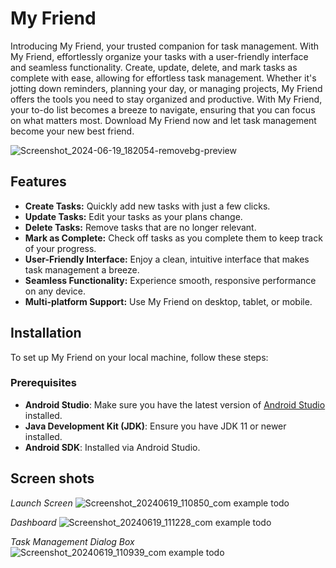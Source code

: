 # My Friend 
Introducing My Friend, your trusted companion for task management. With My Friend, effortlessly organize your tasks with a user-friendly interface and seamless functionality. Create, update, delete, and mark tasks as complete with ease, allowing for effortless task management. Whether it's jotting down reminders, planning your day, or managing projects, My Friend offers the tools you need to stay organized and productive. With My Friend, your to-do list becomes a breeze to navigate, ensuring that you can focus on what matters most. Download My Friend now and let task management become your new best friend.

![Screenshot_2024-06-19_182054-removebg-preview](https://github.com/bhashanasirimanna/My-Friend-Todo-app/assets/146844863/12e6c93d-2f70-4ba2-a4d2-20edb2c3adfa)

## Features
- **Create Tasks:** Quickly add new tasks with just a few clicks.
- **Update Tasks:** Edit your tasks as your plans change.
- **Delete Tasks:** Remove tasks that are no longer relevant.
- **Mark as Complete:** Check off tasks as you complete them to keep track of your progress.
- **User-Friendly Interface:** Enjoy a clean, intuitive interface that makes task management a breeze.
- **Seamless Functionality:** Experience smooth, responsive performance on any device.
- **Multi-platform Support:** Use My Friend on desktop, tablet, or mobile.

## Installation

To set up My Friend on your local machine, follow these steps:

### Prerequisites

- **Android Studio**: Make sure you have the latest version of [Android Studio](https://developer.android.com/studio) installed.
- **Java Development Kit (JDK)**: Ensure you have JDK 11 or newer installed.
- **Android SDK**: Installed via Android Studio.

## Screen shots

*Launch Screen*
![Screenshot_20240619_110850_com example todo](https://github.com/bhashanasirimanna/My-Friend-app/assets/146844863/d941dcf3-b50d-47fa-88f7-5bd294a8ac48)

*Dashboard*
![Screenshot_20240619_111228_com example todo](https://github.com/bhashanasirimanna/My-Friend-app/assets/146844863/62c5422f-bf55-4cc9-b748-e918034a9556)

*Task Management Dialog Box*
![Screenshot_20240619_110939_com example todo](https://github.com/bhashanasirimanna/My-Friend-app/assets/146844863/c2911268-4844-40f1-b7a1-f7477b0c217d)
